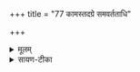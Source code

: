 +++
title = "77 कामस्तदग्रे समवर्तताधि"

+++


<details><summary>मूलम्</summary>

काम॒स्तदग्रे॒ सम॑वर्त॒ताधि॑ ।
मन॑सो॒ रेत॑ᳶ प्रथ॒मय्ँयदासी॑त् ।
स॒तो बन्धु॒मस॑ति॒ निर॑विन्दन्न् ।
हृ॒दि प्र॒तीष्या॑ क॒वयो॑ मनी॒षा ।
</details>

<details><summary>सायण-टीका</summary>

26कामस्तदिति त्रिष्टुभस्तिस्रः ॥ अग्रे मनसः पूर्वम् । प्रवृत्तिनिवृत्तिविशेषहेतुर्मनः । ततः पूर्वं काम इच्छाशक्तिमात्रं समवर्तत । ततः अधि अस्मादधि उपरि मनसोपि रेतः कारणं प्रथमं प्रधानं यदासीत् 'तदसदेव सन्मनोकुरुत स्यामिति' । सतः प्रपञ्चस्य भूतेन्द्रियात्मनः बन्धुं कारणं मनः असति प्रपञ्चरूपेण असति ब्रह्मणि निरविन्दन् निष्कृष्य अलभन्त । यद्वा - अग्रे सृष्ट्यादौ काम एव प्रथमं तस्मात्समवर्तत । पुनश्च कीदृशमित्याह - मनसो रेतः कार्यं यदासीद्भूतेन्द्रियादिकं तस्य सर्वस्य सतः स्थूलस्य प्रपञ्चस्य बन्धुं असति मूलकारणे निरविन्दन् । यथा 'असतस्सद्ये ततक्षुः' । इत्याहुः । मनः कामः इच्छेति पर्यायाः । कामः प्रथमं संकल्प्य आदौ समवर्तत । ततस्तस्य यद्रेत: कार्यभूतेन्द्रियादिकं तत्समवर्तत । तत्कथमित्याह - सतः प्रपञ्चस्य कारणं बन्धु असति निरविन्दन् कवयः । हृदि हृदये प्रतीष्य प्रतिलभ्य । संहितायां दीर्घत्वं छान्दसम् । यद्वा - प्रतीष्या बुद्ध्या संकल्पात्मिकया मनीषा मनीषया ज्ञानेन इन्द्रियात्मिकया बुद्ध्या निरविन्दन् ॥
</details>